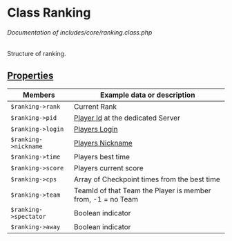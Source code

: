 # Class Ranking
###### Documentation of includes/core/ranking.class.php

Structure of ranking.



## [Properties](_#Properties)


| Members								| Example data or description
|-----------------------------------------------------------------------|----------------------------
| `$ranking->rank`							| Current Rank
| `$ranking->pid`							| [Player Id](/Development/Classes/Player.php) at the dedicated Server
| `$ranking->login`							| [Players Login](/Development/Classes/Player.php)
| `$ranking->nickname`							| [Players Nickname](/Development/Classes/Player.php)
| `$ranking->time`							| Players best time
| `$ranking->score`							| Players current score
| `$ranking->cps`							| Array of Checkpoint times from the best time
| `$ranking->team`							| TeamId of that Team the Player is member from, -1 = no Team
| `$ranking->spectator`							| Boolean indicator
| `$ranking->away`							| Boolean indicator
